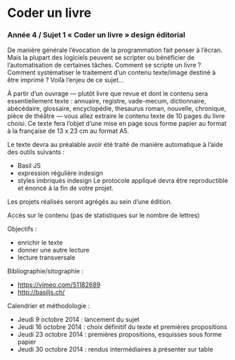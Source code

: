 # Coder un livre #

### Année 4 / Sujet 1 « Coder un livre » design éditorial ###

De manière générale l’évocation de la programmation fait penser à l’écran. Mais la plupart  des logiciels peuvent se scripter ou bénéficier de l’automatisation de certaines tâches. Comment se scripte un livre ? Comment systématiser le traitement d’un contenu texte/image destiné à être imprimé ?
Voilà l’enjeu de ce sujet…

À partir d’un ouvrage — plutôt livre que revue et dont le contenu sera essentiellement texte : annuaire, registre, vade-mecum, dictionnaire, abécédaire, glossaire, encyclopédie, thesaurus roman, nouvelle, chronique, pièce de théâtre — vous allez extraire le contenu texte de 10 pages du livre choisi. Ce texte fera l’objet d’une mise en page sous forme papier au format à la française de 13 x 23 cm au format A5.

Le texte devra au préalable avoir été traité de manière automatique à l’aide des outils suivants :

- Basil JS
- expression régulière indesign
- styles imbriqués indesign
Le protocole appliqué devra être reproductible et énoncé à la fin de votre projet.

Les projets réalisés seront agrégés au sein d’une édition.

Accès sur le contenu (pas de statistiques sur le nombre de lettres)

Objectifs :

- enrichir le texte
- donner une autre lecture
- lecture transversale

Bibliographie/sitographie :
- https://vimeo.com/51182689
- http://basiljs.ch/

Calendrier et méthodologie :

- Jeudi 9 octobre 2014 : lancement du sujet 
- Jeudi 16 octobre 2014 : choix définitif du texte et premières propositions
- Jeudi 23 octobre 2014 : premières propositions, esquisses sous forme papier
- Jeudi 30 octobre 2014 : rendus intermédiaires à présenter sur table 
